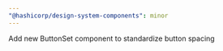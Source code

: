 ```yaml
---
"@hashicorp/design-system-components": minor
---
```


Add new ButtonSet component to standardize button spacing
